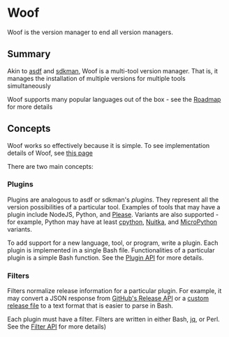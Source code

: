 # Woof

Woof is the version manager to end all version managers.

## Summary

Akin to [asdf](https://github.com/asdf-vm/asdf) and [sdkman](https://sdkman.io), Woof is a multi-tool version manager. That is, it manages the installation of multiple versions for multiple tools simultaneously

Woof supports many popular languages out of the box - see the [Roadmap](,/roadmap.md) for more details

## Concepts

Woof works so effectively because it is simple. To see implementation details of Woof, see [this page](./details.md)

There are two main concepts:

### Plugins

Plugins are analogous to asdf or sdkman's _plugins_. They represent all the version possibilities of a particular tool. Examples of tools that may have a plugin include NodeJS, Python, and [Please](https://please.build). Variants are also supported - for example, Python may have at least [cpython](https://github.com/python/cpython), [Nuitka](https://github.com/Nuitka/Nuitka), and [MicroPython](https://micropython.org) variants.

To add support for a new language, tool, or program, write a plugin. Each plugin is implemented in a single Bash file. Functionalities of a particular plugin is a simple Bash function. See the [Plugin API](./api/plugin.md) for more details.

### Filters

Filters normalize release information for a particular plugin. For example, it may convert a JSON response from [GitHub's Release API](https://docs.github.com/en/rest/reference/releases) or a [custom release file](https://nodejs.org/download/release/index.json) to a text format that is easier to parse in Bash.

Each plugin must have a filter. Filters are written in either Bash, [jq](https://stedolan.github.io/jq), or Perl. See the [Filter API](./api/filter.md) for more details)
